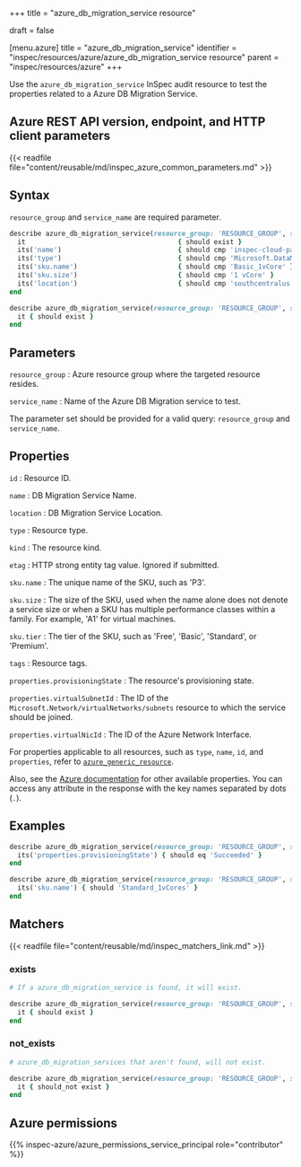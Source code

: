 +++
title = "azure_db_migration_service resource"

draft = false


[menu.azure]
title = "azure_db_migration_service"
identifier = "inspec/resources/azure/azure_db_migration_service resource"
parent = "inspec/resources/azure"
+++

Use the `azure_db_migration_service` InSpec audit resource to test the properties related to a Azure DB Migration Service.

## Azure REST API version, endpoint, and HTTP client parameters

{{< readfile file="content/reusable/md/inspec_azure_common_parameters.md" >}}

## Syntax

`resource_group` and `service_name` are required parameter.

```ruby
describe azure_db_migration_service(resource_group: 'RESOURCE_GROUP', service_name: 'SERVICE_NAME') do
  it                                      { should exist }
  its('name')                             { should cmp 'inspec-cloud-pack-test' }
  its('type')                             { should cmp 'Microsoft.DataMigration/services' }
  its('sku.name')                         { should cmp 'Basic_1vCore' }
  its('sku.size')                         { should cmp '1 vCore' }
  its('location')                         { should cmp 'southcentralus' }
end
```

```ruby
describe azure_db_migration_service(resource_group: 'RESOURCE_GROUP', service_name: 'SERVICE_NAME') do
  it { should exist }
end
```

## Parameters

`resource_group`
: Azure resource group where the targeted resource resides.

`service_name`
: Name of the Azure DB Migration service to test.

The parameter set should be provided for a valid query: `resource_group` and `service_name`.

## Properties

`id`
: Resource ID.

`name`
: DB Migration Service Name.

`location`
: DB Migration Service Location.

`type`
: Resource type.

`kind`
: The resource kind.

`etag`
: HTTP strong entity tag value. Ignored if submitted.

`sku.name`
: The unique name of the SKU, such as 'P3'.

`sku.size`
: The size of the SKU, used when the name alone does not denote a service size or when a SKU has multiple performance classes within a family. For example, 'A1' for virtual machines.

`sku.tier`
: The tier of the SKU, such as 'Free', 'Basic', 'Standard', or 'Premium'.

`tags`
: Resource tags.

`properties.provisioningState`
: The resource's provisioning state.

`properties.virtualSubnetId`
: The ID of the `Microsoft.Network/virtualNetworks/subnets` resource to which the service should be joined.

`properties.virtualNicId`
: The ID of the Azure Network Interface.

For properties applicable to all resources, such as `type`, `name`, `id`, and `properties`, refer to [`azure_generic_resource`](azure_generic_resource#properties).

Also, see the [Azure documentation](https://docs.microsoft.com/en-us/rest/api/datamigration/services/get) for other available properties.
You can access any attribute in the response with the key names separated by dots (`.`).

## Examples

```ruby
describe azure_db_migration_service(resource_group: 'RESOURCE_GROUP', service_name: 'NAME') do
  its('properties.provisioningState') { should eq 'Succeeded' }
end
```

```ruby
describe azure_db_migration_service(resource_group: 'RESOURCE_GROUP', service_name: 'NAME') do
  its('sku.name') { should 'Standard_1vCores' }
end
```

## Matchers

{{< readfile file="content/reusable/md/inspec_matchers_link.md" >}}

### exists

```ruby
# If a azure_db_migration_service is found, it will exist.

describe azure_db_migration_service(resource_group: 'RESOURCE_GROUP', service_name: 'NAME') do
  it { should exist }
end
```

### not_exists

```ruby
# azure_db_migration_services that aren't found, will not exist.

describe azure_db_migration_service(resource_group: 'RESOURCE_GROUP', service_name: 'NAME') do
  it { should_not exist }
end
```

## Azure permissions

{{% inspec-azure/azure_permissions_service_principal role="contributor" %}}
